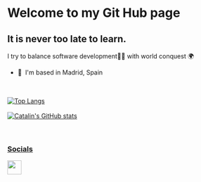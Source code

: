 Welcome to my Git Hub page
=================================

It is never too late to learn.
------------------------------

I try to balance software development👨‍💻 with world conquest 🌍

* 📍  I'm based in Madrid, Spain


<br>
<br>

<a href="https://github.com/anuraghazra/github-readme-stats">
  <img align="center" src="https://github-readme-stats.vercel.app/api/top-langs/?username=Zexas1990&hide=G-code,scss,objective-c,roff&theme=radical&langs_count=6" alt="Top Langs"/>

<br>
<br>

<a href="https://github.com/anuraghazra/github-readme-stats">
  <img align="center" src="https://github-readme-stats.vercel.app/api?username=Zexas1990&theme=radical" alt="Catalin's GitHub stats"/>
  
<br>
<br>
<br>
  
### Socials
  
  <a href="https://www.linkedin.com/in/daniel-fernández-louro-54a760233/" target="_blank" rel="noreferrer"><img src="https://raw.githubusercontent.com/danielcranney/readme-generator/main/public/icons/socials/linkedin.svg" width="32" height="32" /></a></p>
